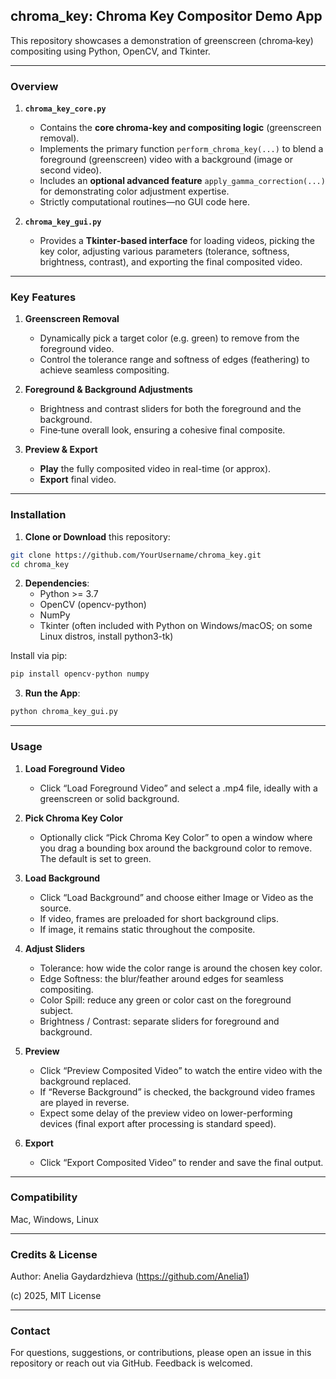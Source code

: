 ## chroma_key: Chroma Key Compositor Demo App

This repository showcases a demonstration of greenscreen (chroma‐key) compositing using Python, OpenCV, and Tkinter. 

---

### Overview

1. **`chroma_key_core.py`**
   - Contains the **core chroma‐key and compositing logic** (greenscreen removal).  
   - Implements the primary function `perform_chroma_key(...)` to blend a foreground (greenscreen) video with a background (image or second video).  
   - Includes an **optional advanced feature** `apply_gamma_correction(...)` for demonstrating color adjustment expertise.  
   - Strictly computational routines—no GUI code here.

3. **`chroma_key_gui.py`**
   - Provides a **Tkinter‐based interface** for loading videos, picking the key color, adjusting various parameters (tolerance, softness, brightness, contrast), and exporting the final composited video.  

---

### Key Features

1. **Greenscreen Removal**  
   - Dynamically pick a target color (e.g. green) to remove from the foreground video.  
   - Control the tolerance range and softness of edges (feathering) to achieve seamless compositing.

2. **Foreground & Background Adjustments**  
   - Brightness and contrast sliders for both the foreground and the background.  
   - Fine‐tune overall look, ensuring a cohesive final composite.

3. **Preview & Export**  
   - **Play** the fully composited video in real-time (or approx).  
   - **Export** final video.

---

### Installation

1. **Clone or Download** this repository:
```bash
git clone https://github.com/YourUsername/chroma_key.git
cd chroma_key
```

2. **Dependencies**: 
	- Python >= 3.7
	- OpenCV (opencv-python)
	- NumPy
	- Tkinter (often included with Python on Windows/macOS; on some Linux distros, install python3-tk)

Install via pip:
```bash
pip install opencv-python numpy
```

3. **Run the App**: 
```bash
python chroma_key_gui.py
```
---

### Usage

1. **Load Foreground Video**
   - Click “Load Foreground Video” and select a .mp4 file, ideally with a greenscreen or solid background.

3. **Pick Chroma Key Color**
   - Optionally click “Pick Chroma Key Color” to open a window where you drag a bounding box around the background color to remove. The default is set to green.

5. **Load Background**
   - Click “Load Background” and choose either Image or Video as the source.
   - If video, frames are preloaded for short background clips.
   - If image, it remains static throughout the composite.

7. **Adjust Sliders**
   - Tolerance: how wide the color range is around the chosen key color.
   - Edge Softness: the blur/feather around edges for seamless compositing.
   - Color Spill: reduce any green or color cast on the foreground subject.
   - Brightness / Contrast: separate sliders for foreground and background.

9. **Preview**
    - Click “Preview Composited Video” to watch the entire video with the background replaced.
    - If “Reverse Background” is checked, the background video frames are played in reverse.
    - Expect some delay of the preview video on lower-performing devices (final export after processing is standard speed).

11. **Export**
    - Click “Export Composited Video” to render and save the final output.

---

### Compatibility

Mac, Windows, Linux

---

### Credits & License

Author: Anelia Gaydardzhieva (https://github.com/Anelia1)

(c) 2025, MIT License

---

### Contact

For questions, suggestions, or contributions, please open an issue in this repository or reach out via GitHub. Feedback is welcomed.
